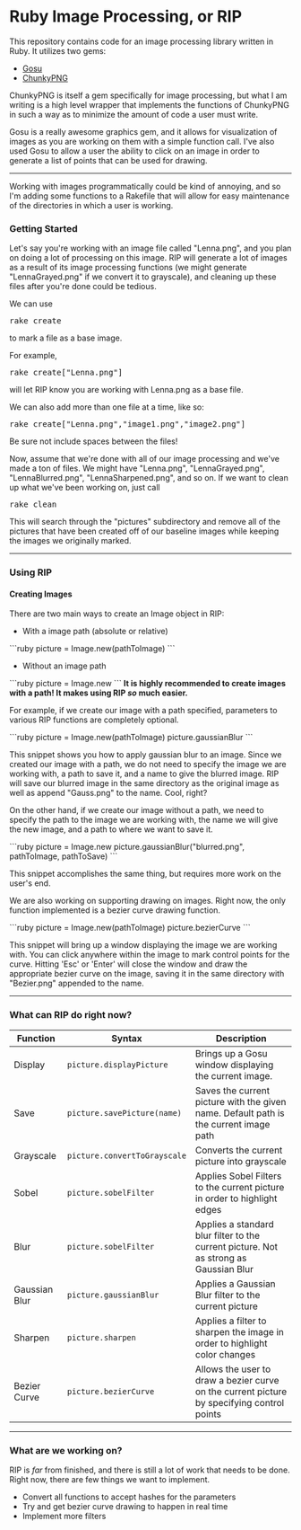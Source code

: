 <h1>Ruby Image Processing, or RIP</h1>
<p>This repository contains code for an image processing library written in Ruby. It utilizes two gems:</p>
<ul>
  <li><a href="https://rubygems.org/gems/gosu">Gosu</a></li>
  <li><a href="https://rubygems.org/gems/chunky_png">ChunkyPNG</a></li>
</ul>
<p>ChunkyPNG is itself a gem specifically for image processing, but what I am writing is a high level wrapper that implements the functions of ChunkyPNG in such a way as to minimize the amount of code a user must write.</p>
<p>Gosu is a really awesome graphics gem, and it allows for visualization of images as you are working on them with a simple function call. I've also used Gosu to allow a user the ability to click on an image in order to generate a list of points that can be used for drawing.</p>
<hr>
<p>Working with images programmatically could be kind of annoying, and so I'm adding some functions to a Rakefile that will allow for easy maintenance of the directories in which a user is working.</p>
<h3>Getting Started</h3>
<p>Let's say you're working with an image file called "Lenna.png", and you plan on doing a lot of processing on this image. RIP will generate a lot of images as a result of its image processing functions (we might generate "LennaGrayed.png" if we convert it to grayscale), and cleaning up these files after you're done could be tedious.</p>
<p>We can use <pre>rake create</pre> to mark a file as a base image.<p>
<p>For example, <pre>rake create["Lenna.png"]</pre> will let RIP know you are working with Lenna.png as a base file.<p>
<p>We can also add more than one file at a time, like so: <pre>rake create["Lenna.png","image1.png","image2.png"]</pre></p>
<p>Be sure not include spaces between the files!</p>
<p>Now, assume that we're done with all of our image processing and we've made a ton of files. We might have "Lenna.png", "LennaGrayed.png", "LennaBlurred.png", "LennaSharpened.png", and so on. If we want to clean up what we've been working on, just call <pre>rake clean</pre></p>
<p>This will search through the "pictures" subdirectory and remove all of the pictures that have been created off of our baseline images while keeping the images we originally marked.</p>
<hr>
<h3>Using RIP</h3>
<h4>Creating Images</h4>
<p>There are two main ways to create an Image object in RIP:</p>
<ul>
<li>With a image path (absolute or relative)</li>
</ul>
```ruby
picture = Image.new(pathToImage)
```
<ul>
<li>Without an image path</li>
</ul>
```ruby
picture = Image.new
```
<strong>It is highly recommended to create images with a path! It makes using RIP <em>so</em> much easier.</strong>
<p>For example, if we create our image with a path specified, parameters to various RIP functions are completely optional.</p>
```ruby
picture = Image.new(pathToImage)
picture.gaussianBlur
```
<p>This snippet shows you how to apply gaussian blur to an image. Since we created our image with a path, we do not need to specify the image we are working with, a path to save it, and a name to give the blurred image. RIP will save our blurred image in the same directory as the original image as well as append "Gauss.png" to the name. Cool, right?</p>
<p>On the other hand, if we create our image without a path, we need to specify the path to the image we are working with, the name we will give the new image, and a path to where we want to save it.</p>
```ruby
picture = Image.new
picture.gaussianBlur("blurred.png", pathToImage, pathToSave)
```
<p>This snippet accomplishes the same thing, but requires more work on the user's end.</p>
<p>We are also working on supporting drawing on images. Right now, the only function implemented is a bezier curve drawing function.</p>
```ruby
picture = Image.new(pathToImage)
picture.bezierCurve
```
<p>This snippet will bring up a window displaying the image we are working with. You can click anywhere within the image to mark control points for the curve. Hitting 'Esc' or 'Enter' will close the window and draw the appropriate bezier curve on the image, saving it in the same directory with "Bezier.png" appended to the name.</p>
<hr>
<h3>What can RIP do right now?</h3>

| Function | Syntax | Description |
| --- | --- | --- |
| Display | `picture.displayPicture` | Brings up a Gosu window displaying the current image. |
| Save | `picture.savePicture(name)` | Saves the current picture with the given name. Default path is the current image path |
| Grayscale | `picture.convertToGrayscale` | Converts the current picture into grayscale |
| Sobel | `picture.sobelFilter` | Applies Sobel Filters to the current picture in order to highlight edges |
| Blur | `picture.sobelFilter` | Applies a standard blur filter to the current picture. Not as strong as Gaussian Blur |
| Gaussian Blur | `picture.gaussianBlur` | Applies a Gaussian Blur filter to the current picture |
| Sharpen | `picture.sharpen` | Applies a filter to sharpen the image in order to highlight color changes |
| Bezier Curve | `picture.bezierCurve` | Allows the user to draw a bezier curve on the current picture by specifying control points |

<hr>
<h3>What are we working on?</h3>
<p>RIP is <em>far</em> from finished, and there is still a lot of work that needs to be done. Right now, there are few things we want to implement.</p>
<ul>
<li>Convert all functions to accept hashes for the parameters</li>
<li>Try and get bezier curve drawing to happen in real time</li>
<li>Implement more filters</li>
</ul>

